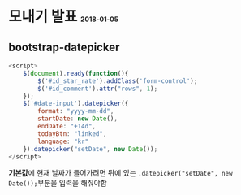 # 모내기 발표 <span style="font-size: 13px;">2018-01-05</span>

## bootstrap-datepicker


```javascript
<script>
    $(document).ready(function(){
        $('#id_star_rate').addClass('form-control');
        $('#id_comment').attr("rows", 1);
    });
    $('#date-input').datepicker({
        format: "yyyy-mm-dd",
        startDate: new Date(),
        endDate: "+14d",
        todayBtn: "linked",
        language: "kr"
    }).datepicker("setDate", new Date());
</script>
```
**기본값**에 현재 날짜가 들어가려면 뒤에 있는 `.datepicker("setDate", new Date());`부분을 입력을 해줘야함 


